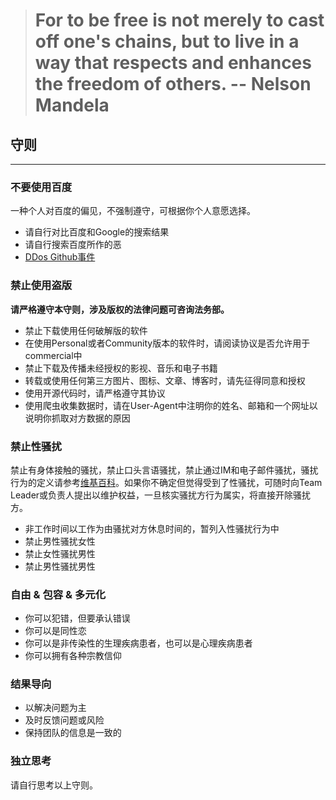 > # For to be free is not merely to cast off one's chains, but to live in a way that respects and enhances the freedom of others. -- Nelson Mandela

## 守则

******

### 不要使用百度

一种个人对百度的偏见，不强制遵守，可根据你个人意愿选择。

* 请自行对比百度和Google的搜索结果
* 请自行搜索百度所作的恶
* [DDos Github事件](https://zhuanlan.zhihu.com/p/19987510)

### 禁止使用盗版

**请严格遵守本守则，涉及版权的法律问题可咨询法务部。**

* 禁止下载使用任何破解版的软件
* 在使用Personal或者Community版本的软件时，请阅读协议是否允许用于commercial中
* 禁止下载及传播未经授权的影视、音乐和电子书籍
* 转载或使用任何第三方图片、图标、文章、博客时，请先征得同意和授权
* 使用开源代码时，请严格遵守其协议
* 使用爬虫收集数据时，请在User-Agent中注明你的姓名、邮箱和一个网址以说明你抓取对方数据的原因

### 禁止性骚扰

禁止有身体接触的骚扰，禁止口头言语骚扰，禁止通过IM和电子邮件骚扰，骚扰行为的定义请参考[维基百科](https://zh.wikipedia.org/wiki/%E6%80%A7%E9%AA%9A%E6%89%B0)。如果你不确定但觉得受到了性骚扰，可随时向Team Leader或负责人提出以维护权益，一旦核实骚扰方行为属实，将直接开除骚扰方。

* 非工作时间以工作为由骚扰对方休息时间的，暂列入性骚扰行为中
* 禁止男性骚扰女性
* 禁止女性骚扰男性
* 禁止男性骚扰男性

### 自由 & 包容 & 多元化

* 你可以犯错，但要承认错误
* 你可以是同性恋
* 你可以是非传染性的生理疾病患者，也可以是心理疾病患者
* 你可以拥有各种宗教信仰

### 结果导向

* 以解决问题为主
* 及时反馈问题或风险
* 保持团队的信息是一致的

### 独立思考

请自行思考以上守则。
